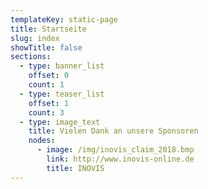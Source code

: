 ```yaml
---
templateKey: static-page
title: Startseite
slug: index
showTitle: false
sections:
  - type: banner_list
    offset: 0
    count: 1
  - type: teaser_list
    offset: 1
    count: 3
  - type: image_text
    title: Vielen Dank an unsere Sponsoren
    nodes:
      - image: /img/inovis_claim_2018.bmp
        link: http://www.inovis-online.de
        title: INOVIS
---
```

